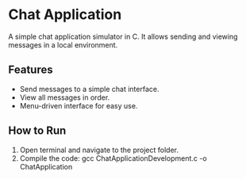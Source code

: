 # Chat Application

A simple chat application simulator in C. It allows sending and viewing messages in a local environment.

## Features
- Send messages to a simple chat interface.
- View all messages in order.
- Menu-driven interface for easy use.

## How to Run
1. Open terminal and navigate to the project folder.
2. Compile the code: gcc ChatApplicationDevelopment.c -o ChatApplication
